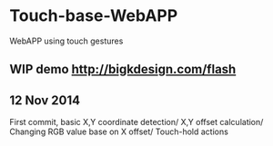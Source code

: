 Touch-base-WebAPP
=================

WebAPP using touch gestures


WIP demo  http://bigkdesign.com/flash
------------------------
12 Nov 2014
------------------------
First commit, basic X,Y coordinate detection/ X,Y offset calculation/ Changing RGB value base on X offset/ Touch-hold actions

